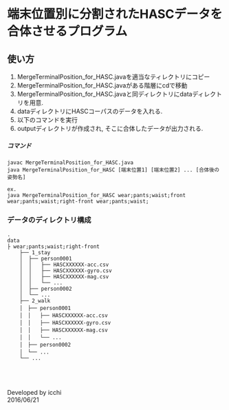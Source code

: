 # 端末位置別に分割されたHASCデータを合体させるプログラム


## 使い方
1. MergeTerminalPosition_for_HASC.javaを適当なティレクトリにコピー
2. MergeTerminalPosition_for_HASC.javaがある階層にcdで移動
3. MergeTerminalPosition_for_HASC.javaと同ディレクトリにdataディレクトリを用意.
4. dataディレクトリにHASCコーパスのデータを入れる.
5. 以下のコマンドを実行
6. outputディレクトリが作成され, そこに合体したデータが出力される.

##### コマンド
```
javac MergeTerminalPosition_for_HASC.java
java MergeTerminalPosition_for_HASC [端末位置1] [端末位置2] ... [合体後の姿勢名]

ex.
java MergeTerminalPosition_for_HASC wear;pants;waist;front wear;pants;waist;right-front wear;pants;waist;
```


### データのディレクトリ構成
```
.  
data  
├ wear;pants;waist;right-front
    ├── 1_stay
    │  ├── person0001
    │  │   ├── HASCXXXXXX-acc.csv
    │  │   ├── HASCXXXXXX-gyro.csv
    │  │   ├── HASCXXXXXX-mag.csv
    │  │   └── ...
    │  ├── person0002
    │  └── ...
    ├── 2_walk
    │　├── person0001
    │　│   ├── HASCXXXXXX-acc.csv
    │　│   ├── HASCXXXXXX-gyro.csv
    │　│   ├── HASCXXXXXX-mag.csv
    │　│   └── ...
    │　├── person0002
    │　└── ...
    └── ...
```


### 　
Developed by icchi  
2016/06/21
